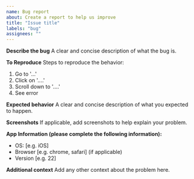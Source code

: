 ```yaml
---
name: Bug report
about: Create a report to help us improve
title: "Issue title"
labels: "bug"
assignees: ""
---
```


**Describe the bug**
A clear and concise description of what the bug is.

**To Reproduce**
Steps to reproduce the behavior:

1. Go to '...'
2. Click on '....'
3. Scroll down to '....'
4. See error

**Expected behavior**
A clear and concise description of what you expected to happen.

**Screenshots**
If applicable, add screenshots to help explain your problem.

**App Information (please complete the following information):**

-   OS: [e.g. iOS]
-   Browser [e.g. chrome, safari] (if applicable)
-   Version [e.g. 22]

**Additional context**
Add any other context about the problem here.

